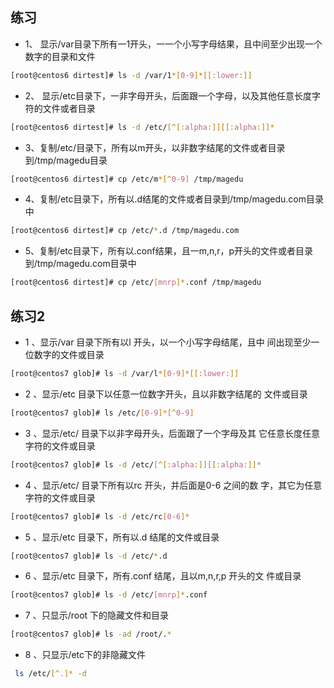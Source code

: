 ## 练习 
* 1、 显示/var目录下所有一1开头，一一个小写字母结果，且中间至少出现一个数字的目录和文件
```bash
[root@centos6 dirtest]# ls -d /var/1*[0-9]*[[:lower:]]
```
* 2、 显示/etc目录下，一非字母开头，后面跟一个字母，以及其他任意长度字符的文件或者目录
```bash
[root@centos6 dirtest]# ls -d /etc/[^[:alpha:]][[:alpha:]]*
```
* 3、复制/etc/目录下，所有以m开头，以非数字结尾的文件或者目录到/tmp/magedu目录
```bash
[root@centos6 dirtest]# cp /etc/m*[^0-9] /tmp/magedu
```
* 4、复制/etc目录下，所有以.d结尾的文件或者目录到/tmp/magedu.com目录中
```bash
[root@centos6 dirtest]# cp /etc/*.d /tmp/magedu.com
```
* 5、复制/etc目录下，所有以.conf结果，且一m,n,r，p开头的文件或者目录到/tmp/magedu.com目录中
```bash
[root@centos6 dirtest]# cp /etc/[mnrp]*.conf /tmp/magedu
```

## 练习2
* 1 、显示/var 目录下所有以l 开头，以一个小写字母结尾，且中
间出现至少一位数字的文件或目录
```bash
[root@centos7 glob]# ls -d /var/l*[0-9]*[[:lower:]]
```
* 2 、显示/etc 目录下以任意一位数字开头，且以非数字结尾的
文件或目录
```bash
[root@centos7 glob]# ls /etc/[0-9]*[^0-9]
```
* 3 、显示/etc/ 目录下以非字母开头，后面跟了一个字母及其
它任意长度任意字符的文件或目录
```bash
[root@centos7 glob]# ls -d /etc/[^[:alpha:]][[:alpha:]]*
```
* 4 、显示/etc/ 目录下所有以rc 开头，并后面是0-6 之间的数
字，其它为任意字符的文件或目录
```bash
[root@centos7 glob]# ls -d /etc/rc[0-6]*
```
* 5 、显示/etc 目录下，所有以.d 结尾的文件或目录
```bash
[root@centos7 glob]# ls -d /etc/*.d
```
* 6 、显示/etc 目录下，所有.conf 结尾，且以m,n,r,p 开头的文
件或目录
```bash
[root@centos7 glob]# ls -d /etc/[mnrp]*.conf
```
* 7 、只显示/root 下的隐藏文件和目录
```bash
[root@centos7 glob]# ls -ad /root/.*
```
* 8 、只显示/etc下的非隐藏文件
```bash
 ls /etc/[^.]* -d
```
  